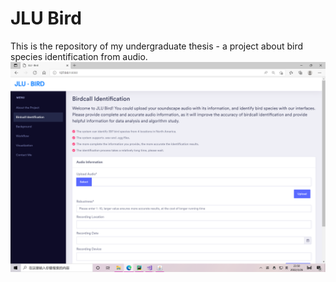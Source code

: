 # JLU Bird
This is the repository of my undergraduate thesis - a project about bird species identification from audio.
![img](./preview.png)
